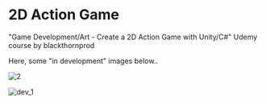 # 2D Action Game
"Game Development/Art - Create a 2D Action Game with Unity/C#" Udemy course by blackthornprod

Here, some "in development" images below..

![2](https://user-images.githubusercontent.com/69584310/127919449-245d89a0-41b5-4fc0-8038-2d9350a4b08b.png)

![dev_1](https://user-images.githubusercontent.com/69584310/129034964-32c39969-1ae3-4823-a077-b0d6057c3432.png)


